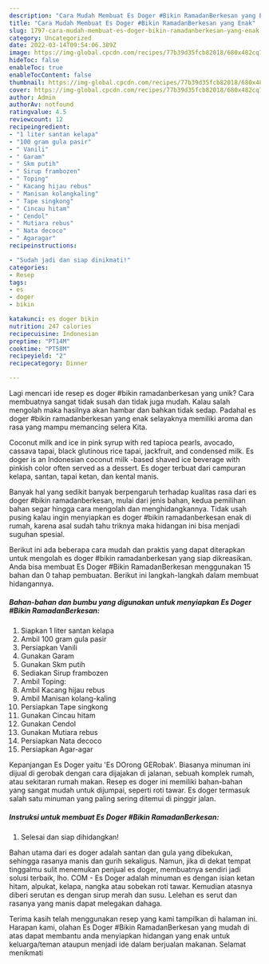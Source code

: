 ```yaml
---
description: "Cara Mudah Membuat Es Doger #Bikin RamadanBerkesan yang Enak"
title: "Cara Mudah Membuat Es Doger #Bikin RamadanBerkesan yang Enak"
slug: 1797-cara-mudah-membuat-es-doger-bikin-ramadanberkesan-yang-enak
category: Uncategorized
date: 2022-03-14T09:54:06.389Z
image: https://img-global.cpcdn.com/recipes/77b39d35fcb82018/680x482cq70/es-doger-bikin-ramadanberkesan-foto-resep-utama.jpg
hideToc: false
enableToc: true
enableTocContent: false
thumbnail: https://img-global.cpcdn.com/recipes/77b39d35fcb82018/680x482cq70/es-doger-bikin-ramadanberkesan-foto-resep-utama.jpg
cover: https://img-global.cpcdn.com/recipes/77b39d35fcb82018/680x482cq70/es-doger-bikin-ramadanberkesan-foto-resep-utama.jpg
author: Admin
authorAv: notfound
ratingvalue: 4.5
reviewcount: 12
recipeingredient:
- "1 liter santan kelapa"
- "100 gram gula pasir"
- " Vanili"
- " Garam"
- " Skm putih"
- " Sirup frambozen"
- " Toping"
- " Kacang hijau rebus"
- " Manisan kolangkaling"
- " Tape singkong"
- " Cincau hitam"
- " Cendol"
- " Mutiara rebus"
- " Nata decoco"
- " Agaragar"
recipeinstructions:

- "Sudah jadi dan siap dinikmati!"
categories:
- Resep
tags:
- es
- doger
- bikin

katakunci: es doger bikin 
nutrition: 247 calories
recipecuisine: Indonesian
preptime: "PT14M"
cooktime: "PT58M"
recipeyield: "2"
recipecategory: Dinner

---
```





Lagi mencari ide resep es doger #bikin ramadanberkesan yang unik? Cara membuatnya sangat tidak susah dan tidak juga mudah. Kalau salah mengolah maka hasilnya akan hambar dan bahkan tidak sedap. Padahal es doger #bikin ramadanberkesan yang enak selayaknya memiliki aroma dan rasa yang mampu memancing selera Kita.





Coconut milk and ice in pink syrup with red tapioca pearls, avocado, cassava tapai, black glutinous rice tapai, jackfruit, and condensed milk. Es doger is an Indonesian coconut milk -based shaved ice beverage with pinkish color often served as a dessert. Es doger terbuat dari campuran kelapa, santan, tapai ketan, dan kental manis.

Banyak hal yang sedikit banyak berpengaruh terhadap kualitas rasa dari es doger #bikin ramadanberkesan, mulai dari jenis bahan, kedua pemilihan bahan segar hingga cara mengolah dan menghidangkannya. Tidak usah pusing kalau ingin menyiapkan es doger #bikin ramadanberkesan enak di rumah, karena asal sudah tahu triknya maka hidangan ini bisa menjadi suguhan spesial.






Berikut ini ada beberapa cara mudah dan praktis yang dapat diterapkan untuk mengolah es doger #bikin ramadanberkesan yang siap dikreasikan. Anda bisa membuat Es Doger #Bikin RamadanBerkesan menggunakan 15 bahan dan 0 tahap pembuatan. Berikut ini langkah-langkah dalam membuat hidangannya.

<!--inarticleads1-->

##### Bahan-bahan dan bumbu yang digunakan untuk menyiapkan Es Doger #Bikin RamadanBerkesan:

1. Siapkan 1 liter santan kelapa
1. Ambil 100 gram gula pasir
1. Persiapkan  Vanili
1. Gunakan  Garam
1. Gunakan  Skm putih
1. Sediakan  Sirup frambozen
1. Ambil  Toping:
1. Ambil  Kacang hijau rebus
1. Ambil  Manisan kolang-kaling
1. Persiapkan  Tape singkong
1. Gunakan  Cincau hitam
1. Gunakan  Cendol
1. Gunakan  Mutiara rebus
1. Persiapkan  Nata decoco
1. Persiapkan  Agar-agar


Kepanjangan Es Doger yaitu &#39;Es DOrong GERobak&#39;. Biasanya minuman ini dijual di gerobak dengan cara dijajakan di jalanan, sebuah komplek rumah, atau sekitaran rumah makan. Resep es doger ini memiliki bahan-bahan yang sangat mudah untuk dijumpai, seperti roti tawar. Es doger termasuk salah satu minuman yang paling sering ditemui di pinggir jalan. 

<!--inarticleads2-->

##### Instruksi untuk membuat Es Doger #Bikin RamadanBerkesan:


1. Selesai dan siap dihidangkan!

Bahan utama dari es doger adalah santan dan gula yang dibekukan, sehingga rasanya manis dan gurih sekaligus. Namun, jika di dekat tempat tinggalmu sulit menemukan penjual es doger, membuatnya sendiri jadi solusi terbaik, lho. COM - Es Doger adalah minuman es dengan isian ketan hitam, alpukat, kelapa, nangka atau sobekan roti tawar. Kemudian atasnya diberi serutan es dengan sirup merah dan susu. Lelehan es serut dan rasanya yang manis dapat melegakan dahaga. 

Terima kasih telah menggunakan resep yang kami tampilkan di halaman ini. Harapan kami, olahan Es Doger #Bikin RamadanBerkesan yang mudah di atas dapat membantu anda menyiapkan hidangan yang enak untuk keluarga/teman ataupun menjadi ide dalam berjualan makanan. Selamat menikmati
